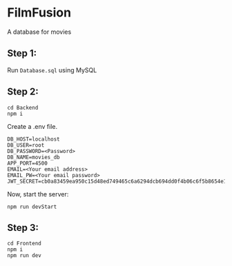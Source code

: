 # FilmFusion
A database for movies

## Step 1:
Run `Database.sql` using MySQL

## Step 2:
```
cd Backend
npm i
```

Create a .env file.
```
DB_HOST=localhost
DB_USER=root
DB_PASSWORD=<Password>
DB_NAME=movies_db
APP_PORT=4500
EMAIL=<Your email address>
EMAIL_PW=<Your email password>
JWT_SECRET=cb0a83459ea950c15d48ed749465c6a6294dcb694dd0f4b06c6f5b8654e10f2e0c292110678e64bba13539f32756b9e6984128e4d1df6136f065548188a41bd1

```

Now, start the server:
```
npm run devStart
```

## Step 3:
```
cd Frontend
npm i
npm run dev
```